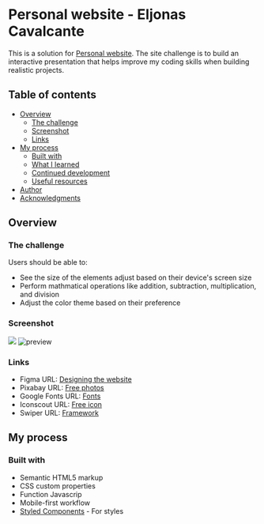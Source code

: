 
# Personal website - Eljonas Cavalcante

This is a solution for [Personal website](https://www.frontendmentor.io/challenges/calculator-app-9lteq5N29). The  site challenge is to build an interactive presentation that helps improve my coding skills when building realistic projects.



## Table of contents

- [Overview](#overview)
  - [The challenge](#the-challenge)
  - [Screenshot](#screenshot)
  - [Links](#links)
- [My process](#my-process)
  - [Built with](#built-with)
  - [What I learned](#what-i-learned)
  - [Continued development](#continued-development)
  - [Useful resources](#useful-resources)
- [Author](#author)
- [Acknowledgments](#acknowledgments)


## Overview

### The challenge

Users should be able to:

- See the size of the elements adjust based on their device's screen size
- Perform mathmatical operations like addition, subtraction, multiplication, and division
- Adjust the color theme based on their preference


### Screenshot
![](./screenshot.jpg)
![preview](https://user-images.githubusercontent.com/85083611/125692890-f8f0fbc6-72fa-4419-a70f-2f8eb1753e35.png)


### Links

- Figma URL: [Designing the website](https://www.figma.com/)
- Pixabay URL: [Free photos](https://pixabay.com/pt/)
- Google Fonts URL: [Fonts](https://fonts.google.com/)
- Iconscout URL: [Free icon](https://your-live-site-url.com)
- Swiper URL: [Framework](https://swiperjs.com/)

## My process

### Built with

- Semantic HTML5 markup
- CSS custom properties
- Function Javascrip
- Mobile-first workflow
- [Styled Components](https://styled-components.com/) - For styles



